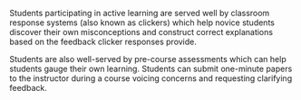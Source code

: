 
Students participating in active learning are served well by classroom response systems (also known as clickers) which help novice students discover their own misconceptions and construct correct explanations based on the feedback clicker responses provide.

Students are also well-served by pre-course assessments which can help students gauge their own learning. Students can submit one-minute papers to the instructor during a course voicing concerns and requesting clarifying feedback.

